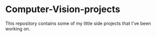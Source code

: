 # Computer-Vision-projects
This repository contains some of my little side projects that I've been working on.
